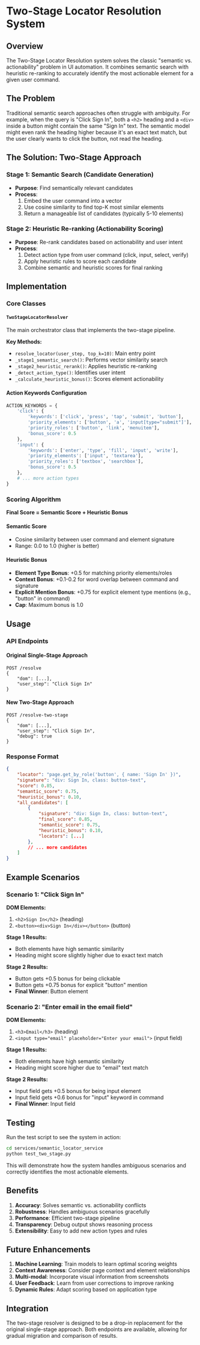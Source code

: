 # Two-Stage Locator Resolution System

## Overview

The Two-Stage Locator Resolution system solves the classic "semantic vs. actionability" problem in UI automation. It combines semantic search with heuristic re-ranking to accurately identify the most actionable element for a given user command.

## The Problem

Traditional semantic search approaches often struggle with ambiguity. For example, when the query is "Click Sign In", both a `<h2>` heading and a `<div>` inside a button might contain the same "Sign In" text. The semantic model might even rank the heading higher because it's an exact text match, but the user clearly wants to click the button, not read the heading.

## The Solution: Two-Stage Approach

### Stage 1: Semantic Search (Candidate Generation)
- **Purpose**: Find semantically relevant candidates
- **Process**: 
  1. Embed the user command into a vector
  2. Use cosine similarity to find top-K most similar elements
  3. Return a manageable list of candidates (typically 5-10 elements)

### Stage 2: Heuristic Re-ranking (Actionability Scoring)
- **Purpose**: Re-rank candidates based on actionability and user intent
- **Process**:
  1. Detect action type from user command (click, input, select, verify)
  2. Apply heuristic rules to score each candidate
  3. Combine semantic and heuristic scores for final ranking

## Implementation

### Core Classes

#### `TwoStageLocatorResolver`
The main orchestrator class that implements the two-stage pipeline.

**Key Methods:**
- `resolve_locator(user_step, top_k=10)`: Main entry point
- `_stage1_semantic_search()`: Performs vector similarity search
- `_stage2_heuristic_rerank()`: Applies heuristic re-ranking
- `_detect_action_type()`: Identifies user intent
- `_calculate_heuristic_bonus()`: Scores element actionability

#### Action Keywords Configuration
```python
ACTION_KEYWORDS = {
    'click': {
        'keywords': ['click', 'press', 'tap', 'submit', 'button'],
        'priority_elements': ['button', 'a', 'input[type="submit"]'],
        'priority_roles': ['button', 'link', 'menuitem'],
        'bonus_score': 0.5
    },
    'input': {
        'keywords': ['enter', 'type', 'fill', 'input', 'write'],
        'priority_elements': ['input', 'textarea'],
        'priority_roles': ['textbox', 'searchbox'],
        'bonus_score': 0.5
    },
    # ... more action types
}
```

### Scoring Algorithm

**Final Score = Semantic Score + Heuristic Bonus**

#### Semantic Score
- Cosine similarity between user command and element signature
- Range: 0.0 to 1.0 (higher is better)

#### Heuristic Bonus
- **Element Type Bonus**: +0.5 for matching priority elements/roles
- **Context Bonus**: +0.1-0.2 for word overlap between command and signature
- **Explicit Mention Bonus**: +0.75 for explicit element type mentions (e.g., "button" in command)
- **Cap**: Maximum bonus is 1.0

## Usage

### API Endpoints

#### Original Single-Stage Approach
```http
POST /resolve
{
    "dom": [...],
    "user_step": "Click Sign In"
}
```

#### New Two-Stage Approach
```http
POST /resolve-two-stage
{
    "dom": [...],
    "user_step": "Click Sign In",
    "debug": true
}
```

### Response Format
```json
{
    "locator": "page.get_by_role('button', { name: 'Sign In' })",
    "signature": "div: Sign In, class: button-text",
    "score": 0.85,
    "semantic_score": 0.75,
    "heuristic_bonus": 0.10,
    "all_candidates": [
        {
            "signature": "div: Sign In, class: button-text",
            "final_score": 0.85,
            "semantic_score": 0.75,
            "heuristic_bonus": 0.10,
            "locators": [...]
        },
        // ... more candidates
    ]
}
```

## Example Scenarios

### Scenario 1: "Click Sign In"
**DOM Elements:**
1. `<h2>Sign In</h2>` (heading)
2. `<button><div>Sign In</div></button>` (button)

**Stage 1 Results:**
- Both elements have high semantic similarity
- Heading might score slightly higher due to exact text match

**Stage 2 Results:**
- Button gets +0.5 bonus for being clickable
- Button gets +0.75 bonus for explicit "button" mention
- **Final Winner**: Button element

### Scenario 2: "Enter email in the email field"
**DOM Elements:**
1. `<h3>Email</h3>` (heading)
2. `<input type="email" placeholder="Enter your email">` (input field)

**Stage 1 Results:**
- Both elements have high semantic similarity
- Heading might score higher due to "email" text match

**Stage 2 Results:**
- Input field gets +0.5 bonus for being input element
- Input field gets +0.6 bonus for "input" keyword in command
- **Final Winner**: Input field

## Testing

Run the test script to see the system in action:

```bash
cd services/semantic_locator_service
python test_two_stage.py
```

This will demonstrate how the system handles ambiguous scenarios and correctly identifies the most actionable elements.

## Benefits

1. **Accuracy**: Solves semantic vs. actionability conflicts
2. **Robustness**: Handles ambiguous scenarios gracefully
3. **Performance**: Efficient two-stage pipeline
4. **Transparency**: Debug output shows reasoning process
5. **Extensibility**: Easy to add new action types and rules

## Future Enhancements

1. **Machine Learning**: Train models to learn optimal scoring weights
2. **Context Awareness**: Consider page context and element relationships
3. **Multi-modal**: Incorporate visual information from screenshots
4. **User Feedback**: Learn from user corrections to improve ranking
5. **Dynamic Rules**: Adapt scoring based on application type

## Integration

The two-stage resolver is designed to be a drop-in replacement for the original single-stage approach. Both endpoints are available, allowing for gradual migration and comparison of results. 